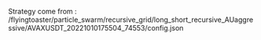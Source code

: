 Strategy come from : /flyingtoaster/particle_swarm/recursive_grid/long_short_recursive_AUaggressive/AVAXUSDT_20221010175504_74553/config.json